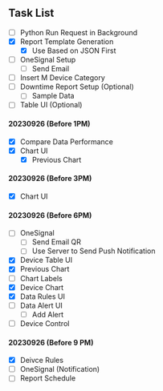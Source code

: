 ## Task List

- [ ] Python Run Request in Background
- [x] Report Template Generation
  - [x] Use Based on JSON First
- [ ] OneSignal Setup
  - [ ] Send Email
- [ ] Insert M Device Category
- [ ] Downtime Report Setup (Optional)
  - [ ] Sample Data
- [ ] Table UI (Optional)

#### 20230926 (Before 1PM)
- [x] Compare Data Performance
- [x] Chart UI
  - [x] Previous Chart

#### 20230926 (Before 3PM)
- [x] Chart UI

#### 20230926 (Before 6PM)
- [ ] OneSignal
  - [ ] Send Email QR
  - [ ] Use Server to Send Push Notification
- [x] Device Table UI
- [x] Previous Chart
- [ ] Chart Labels
- [x] Device Chart
- [x] Data Rules UI
- [ ] Data Alert UI
  - [ ] Add Alert
- [ ] Device Control

#### 20230926 (Before 9 PM)
- [x] Deivce Rules
- [ ] OneSignal (Notification)
- [ ] Report Schedule